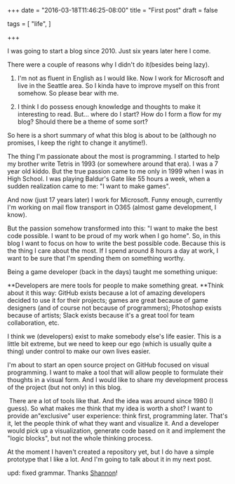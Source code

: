 +++
date = "2016-03-18T11:46:25-08:00"
title = "First post"
draft = false

tags = [
  "life",
  ]

+++

I was going to start a blog since 2010. Just six years later here I come.  

There were a couple of reasons why I didn't do it(besides being lazy).  

1) I'm not as fluent in English as I would like. Now I work for Microsoft and live in the Seattle area. So I kinda have to improve myself on this front somehow. So please bear with me.  

2) I think I do possess enough knowledge and thoughts to make it interesting to read. But... where do I start? How do I form a flow for my blog? Should there be a theme of some sort?  

So here is a short summary of what this blog is about to be (although no promises, I keep the right to change it anytime!).  

The thing I'm passionate about the most is programming. I started to help my brother write Tetris in 1993 (or somewhere around that era). I was a 7 year old kiddo. But the true passion came to me only in 1999 when I was in High School. I was playing Baldur's Gate like 55 hours a week, when a sudden realization came to me: "I want to make games".  

And now (just 17 years later) I work for Microsoft. Funny enough, currently I'm working on mail flow transport in O365 (almost game development, I know).  

But the passion somehow transformed into this: "I want to make the best code possible. I want to be proud of my work when I go home". So, in this blog I want to focus on how to write the best possible code. Because this is the thing I care about the most. If I spend around 8 hours a day at work, I want to be sure that I'm spending them on something worthy.  

Being a game developer (back in the days) taught me something unique:  

**Developers are mere tools for people to make something great. **Think about it this way: GitHub exists because a lot of amazing developers decided to use it for their projects; games are great because of game designers (and of course not because of programmers); Photoshop exists because of artists; Slack exists because it's a great tool for team collaboration, etc.  

I think we (developers) exist to make somebody else's life easier. This is a little bit extreme, but we need to keep our ego (which is usually quite a thing) under control to make our own lives easier.  

I'm about to start an open source project on GitHub focused on visual programming. I want to make a tool that will allow people to formulate their thoughts in a visual form. And I would like to share my development process of the project (but not only) in this blog.  

 There are a lot of tools like that. And the idea was around since 1980 (I guess). So what makes me think that my idea is worth a shot? I want to provide an"exclusive" user experience: think first, programming later. That's it, let the people think of what they want and visualize it. And a developer would pick up a visualization, generate code based on it and implement the "logic blocks", but not the whole thinking process.  

At the moment I haven't created a repository yet, but I do have a simple prototype that I like a lot. And I'm going to talk about it in my next post.  

upd: fixed grammar. Thanks [Shannon](https://www.facebook.com/shannon.mckeon1)!  